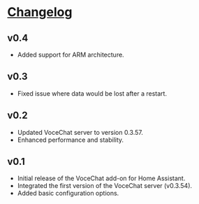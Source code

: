 # [Changelog](https://github.com/djhui)

## v0.4
- Added support for ARM architecture.

## v0.3
- Fixed issue where data would be lost after a restart.

## v0.2
- Updated VoceChat server to version 0.3.57.
- Enhanced performance and stability.

## v0.1
- Initial release of the VoceChat add-on for Home Assistant.
- Integrated the first version of the VoceChat server (v0.3.54).
- Added basic configuration options.
